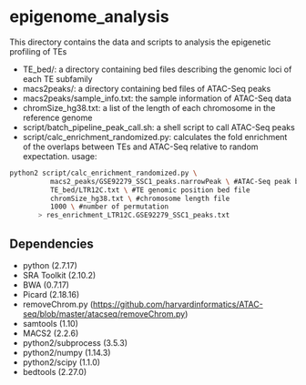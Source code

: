 # epigenome_analysis
This directory contains the data and scripts to analysis the epigenetic profiling of TEs
* TE_bed/: a directory containing bed files describing the genomic loci of each TE subfamily
* macs2peaks/: a directory containing bed files of ATAC-Seq peaks
* macs2peaks/sample_info.txt: the sample information of ATAC-Seq data
* chromSize_hg38.txt: a list of the length of each chromosome in the reference genome
* script/batch_pipeline_peak_call.sh: a shell script to call ATAC-Seq peaks
* script/calc_enrichment_randomized.py: calculates the fold enrichment of the overlaps between TEs and ATAC-Seq relative to random expectation.
usage:
```Bash
python2 script/calc_enrichment_randomized.py \  
          macs2_peaks/GSE92279_SSC1_peaks.narrowPeak \ #ATAC-Seq peak bed file
          TE_bed/LTR12C.txt \ #TE genomic position bed file
          chromSize_hg38.txt \ #chromosome length file 
          1000 \ #number of permutation
       > res_enrichment_LTR12C.GSE92279_SSC1_peaks.txt
```


## Dependencies
* python (2.7.17)
* SRA Toolkit (2.10.2)
* BWA (0.7.17)
* Picard (2.18.16)
* removeChrom.py (https://github.com/harvardinformatics/ATAC-seq/blob/master/atacseq/removeChrom.py)
* samtools (1.10)
* MACS2 (2.2.6)
* python2/subprocess (3.5.3)
* python2/numpy (1.14.3)
* python2/scipy (1.1.0)
* bedtools (2.27.0)
